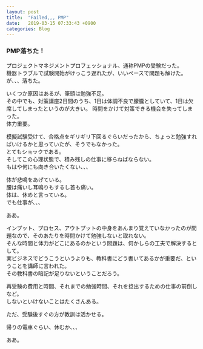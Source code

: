```yaml
---
layout: post
title:  "Failed,,, PMP"
date:   2019-03-15 07:33:43 +0900
categories: Blog
---
```



### PMP落ちた！

プロジェクトマネジメントプロフェッショナル、通称PMPの受験だった。  
機器トラブルで試験開始がけっこう遅れたが、いいペースで問題も解けた。  
が、、、落ちた。

いくつか原因はあるが、筆頭は勉強不足。  
その中でも、対策講座2日間のうち、1日は体調不良で朦朧としていて、1日は欠席してしまったというのが大きい。
時間をかけて対策できる機会を失ってしまった。  
体力重要。

模擬試験受けて、合格点をギリギリ下回るぐらいだったから、ちょっと勉強すればいけるかと思っていたが、そうでもなかった。  
とてもショックである。  
そしてこの心理状態で、積み残しの仕事に移らねばならない。  
もはや何にも向き合いたくない、、、

体が悲鳴をあげている。  
腰は痛いし耳鳴りもするし首も痛い。  
体は、休めと言っている。  
でも仕事が、、、

ああ。

インプット、プロセス、アウトプットの中身をあんまり覚えていなかったのが問題なので、そのあたりを時間かけて勉強しないと取れない。  
そんな時間と体力がどこにあるのかという問題は、何かしらの工夫で解決するとして。  
実ビジネスでどうこうというよりも、教科書にどう書いてあるかが重要だ、ということを講師に言われた。  
その教科書の暗記が足りないということだろう。

再受験の費用と時間、それまでの勉強時間、それを捻出するための仕事の前倒しなど。  
しないといけないことはたくさんある。

ただ、受験後すぐの方が教訓は活かせる。

帰りの電車ぐらい、休むか、、、

ああ。
